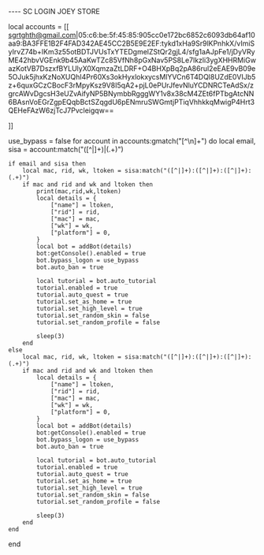 ---- SC LOGIN JOEY STORE

local accounts = [[
sgrtghth@gmail.com|05:c6:be:5f:45:85:905cc0e172bc6852c6093db64af10aa9:BA3FFE1B2F4FAD342AE45CC2B5E9E2EF:tykd1xHa9Sr9lKPnhkX/vImiSyIrvZ74b+lKm3z55otBDTJVUsTxYTEDgmelZStQr2gjL4/sfg1aAJpFe1/jDyVRyME42hbvVGEnk9b45AaKwTZc85VfNh8pGxNav5PS8Le7lkzli3ygXHHRMiGwazKotVB7DszxfBYLUlyX0XqmzaZtLDRF+O4BHXpBq2pA86rul2eEAE9vB09e5OJuk5jhxKzNoXUQhI4Pr60Xs3okHyxlokxycsMlYVCn6T4DQl8UZdE0VIJb5z+6quxGCzCBocF3rMpyKsz9V8I5qA2+pjL0ePUrJfevNluYCDNRCTeAdSx/zgrcAWvDgcsH3eUZvAifyNP5BNymbbRgggWY1v8x38cM4ZEt6fPTbgAtcNN6BAsnVoEGrZgpEQqbBctSZqgdU6pENmruSWGmtjPTiqVhhkkqMwigP4Hrt3QEHeFAzW6zjTcJ7Pvcleigqw==


]]

use_bypass =  false
for account in accounts:gmatch("[^\n]+") do
    local email, sisa = account:match("([^|]+)|(.+)")

    if email and sisa then
        local mac, rid, wk, ltoken = sisa:match("([^|]+):([^|]+):([^|]+):(.+)")
        if mac and rid and wk and ltoken then
            print(mac,rid,wk,ltoken)
            local details = {
                ["name"] = ltoken,
                ["rid"] = rid,
                ["mac"] = mac,
                ["wk"] = wk,
                ["platform"] = 0,
            }
            local bot = addBot(details)
            bot:getConsole().enabled = true
            bot.bypass_logon = use_bypass
            bot.auto_ban = true
        
            local tutorial = bot.auto_tutorial
            tutorial.enabled = true
            tutorial.auto_quest = true
            tutorial.set_as_home = true
            tutorial.set_high_level = true
            tutorial.set_random_skin = false
            tutorial.set_random_profile = false
        
            sleep(3)
        end
    else
        local mac, rid, wk, ltoken = sisa:match("([^|]+):([^|]+):([^|]+):(.+)")
        if mac and rid and wk and ltoken then
            local details = {
                ["name"] = ltoken,
                ["rid"] = rid,
                ["mac"] = mac,
                ["wk"] = wk,
                ["platform"] = 0,
            }
            local bot = addBot(details)
            bot:getConsole().enabled = true
            bot.bypass_logon = use_bypass
            bot.auto_ban = true
        
            local tutorial = bot.auto_tutorial
            tutorial.enabled = true
            tutorial.auto_quest = true
            tutorial.set_as_home = true
            tutorial.set_high_level = true
            tutorial.set_random_skin = false
            tutorial.set_random_profile = false
        
            sleep(3)
        end
    end
end
